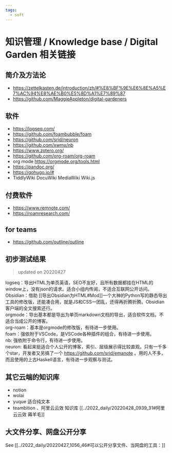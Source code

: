 ```yaml
---
tags:
  - soft
---
```

# 知识管理 / Knowledge base / Digital Garden 相关链接

## 简介及方法论
- https://zettelkasten.de/introduction/zh/#%E8%BF%9E%E6%8E%A5%E7%AC%94%E8%AE%B0%E5%8D%A1%E7%89%87  
- https://github.com/MaggieAppleton/digital-gardeners

## 软件  
- https://logseq.com/  
- https://github.com/foambubble/foam  
- https://github.com/srid/neuron  
- https://github.com/xwmx/nb
- https://www.zotero.org/  
- https://github.com/org-roam/org-roam
- org mode https://orgmode.org/tools.html
- https://pandoc.org/
- https://gohugo.io/#
- TiddlyWiki DocuWiki MediaWiki Wiki.js

## 付费软件
- https://www.remnote.com/
- https://roamresearch.com/


## for teams  
- https://github.com/outline/outline


## 初步测试结果 
> updated on 20220427

logseq：导出HTML为单页英语，SEO不友好，且所有数据都挂在HTML的window上，没有json的请求。适合小组内传阅，不适合互联网公开访问。  
Obsidian：借助 [[导出Obsidian为HTML#Mod]]一个大神的Python写的静态导出工具的修改版，还能凑合用，就是JS和CSS一团乱，还得再折腾折腾。Obsidian客户端的全文搜索还行。  
orgmode：导出基本都是导出为单页markdown文档的导出，适合软件文档，不适合当成公开的博客。  
org-roam：基本是orgmode的修改版，有待进一步使用。  
foam：强依附于VSCode，是VSCode各种插件的组合，有待进一步使用。  
nb: 强依附于命令行，有待进一步使用。  
neuron: 看起来挺适合个人公开的博客，索引、层级展示得比较直观。只有一千多个star，开发者又另搞了一个 https://github.com/srid/emanote 。用的人不多，而且使用的上古Haskell语言，有待进一步观察与测试。


## 其它云端的知识库
- notion
- wolai
- yuque 适合纯文本
- teambition 、阿里云云效 知识库 [[../2022_daily/20220428_0939_31#阿里云云效 薅羊毛]]

## 大文件分享、网盘公开分享
See  [[../2022_daily/20220427_1056_46#可以公开分享文件、当网盘的工具：]]
